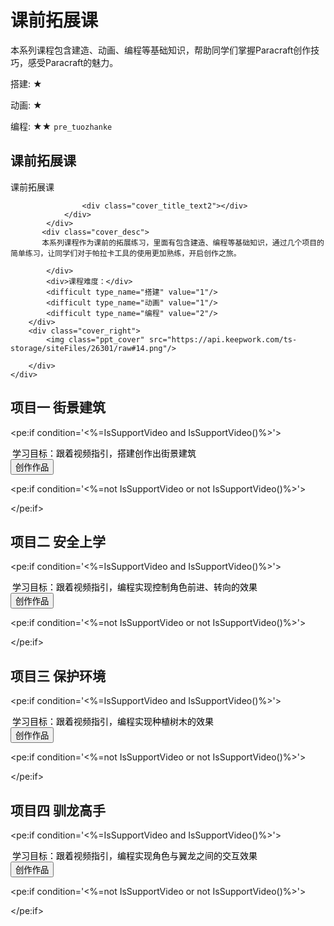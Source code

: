 # 课前拓展课
<desc>本系列课程包含建造、动画、编程等基础知识，帮助同学们掌握Paracraft创作技巧，感受Paracraft的魅力。<br/>

搭建: ★<br/>

动画: ★<br/>

编程: ★★
</desc>
<code>pre_tuozhanke</code>




## 课前拓展课
<div class="ppt_cover_div">
        <div class="cover_left">
            <div class="cover_title">
                <div class="cover_title_left"></div>
                <div class="cover_title_right">
                    <div class="cover_title_text">课前拓展课</div>
                  
                    <div class="cover_title_text2"></div>
                </div>
            </div>
           <div class="cover_desc">
           本系列课程作为课前的拓展练习，里面有包含建造、编程等基础知识，通过几个项目的简单练习，让同学们对于帕拉卡工具的使用更加熟练，开启创作之旅。

            </div>
            <div>课程难度：</div>
            <difficult type_name="搭建" value="1"/>
            <difficult type_name="动画" value="1"/>
            <difficult type_name="编程" value="2"/> 
        </div>
        <div class="cover_right">
            <img class="ppt_cover" src="https://api.keepwork.com/ts-storage/siteFiles/26301/raw#14.png"/> 
            
        </div>
    </div>



## 项目一 街景建筑
<pe:if condition='<%=IsSupportVideo and IsSupportVideo()%>'>
 <div style="color: #000000;margin-top: 10px;margin-left: 3px;">学习目标：跟着视频指引，搭建创作出街景建筑</div>
    <pe:container name="pptvideo_container" class="VideoContainer">
        <pe:nplbrowser name="nplbrowser_pptvideo"
        video_url="https://api.keepwork.com/ts-storage/siteFiles/26294/raw#拓展第一课.webm;https://api.keepwork.com/ts-storage/siteFiles/26341/raw#拓展第一课.mp4"/>
    </pe:container>
     <input type="button" onclick="CreateWorld" value="创作作品" class="CreateWorldBt"/>
</pe:if>


<pe:if condition='<%=not IsSupportVideo or not IsSupportVideo()%>'>

</pe:if>




## 项目二 安全上学
<pe:if condition='<%=IsSupportVideo and IsSupportVideo()%>'>
<div style="color: #000000;margin-top: 10px;margin-left: 3px;">学习目标：跟着视频指引，编程实现控制角色前进、转向的效果</div>
    <pe:container name="pptvideo_container" class="VideoContainer">
        <pe:nplbrowser name="nplbrowser_pptvideo"
        video_url="https://api.keepwork.com/ts-storage/siteFiles/26295/raw#拓展第二课.webm;https://api.keepwork.com/ts-storage/siteFiles/24816/raw#167099746220201安全上学9918（原版）.mp4"/>
    </pe:container>
     <input type="button" onclick="CreateWorld" worldname="安全上学" fork_project_id="9918" value="创作作品" class="CreateWorldBt"/>
</pe:if>


<pe:if condition='<%=not IsSupportVideo or not IsSupportVideo()%>'>

</pe:if>




## 项目三 保护环境
<pe:if condition='<%=IsSupportVideo and IsSupportVideo()%>'>
 <div style="color: #000000;margin-top: 10px;margin-left: 3px;">学习目标：跟着视频指引，编程实现种植树木的效果</div>
    <pe:container name="pptvideo_container" class="VideoContainer">
        <pe:nplbrowser name="nplbrowser_pptvideo" video_url="https://api.keepwork.com/ts-storage/siteFiles/26296/raw#拓展第三课.webm;https://api.keepwork.com/ts-storage/siteFiles/24817/raw#02保护环境9852（原版）.mp4"/>
    </pe:container>
     <input type="button" onclick="CreateWorld" worldname="保护环境" fork_project_id="9852" value="创作作品" class="CreateWorldBt"/>
</pe:if>


<pe:if condition='<%=not IsSupportVideo or not IsSupportVideo()%>'>

</pe:if>



## 项目四 驯龙高手
<pe:if condition='<%=IsSupportVideo and IsSupportVideo()%>'>
  <div style="color: #000000;margin-top: 10px;margin-left: 3px;">学习目标：跟着视频指引，编程实现角色与翼龙之间的交互效果</div>
    <pe:container name="pptvideo_container" class="VideoContainer">
        <pe:nplbrowser name="nplbrowser_pptvideo"
        video_url="https://api.keepwork.com/ts-storage/siteFiles/26297/raw#拓展第四课.webm;https://api.keepwork.com/ts-storage/siteFiles/24134/raw#166788546249407驯龙高手10797（原版）.mp4"/>
    </pe:container>
     <input type="button" onclick="CreateWorld" worldname="驯龙高手" fork_project_id="10797" value="创作作品" class="CreateWorldBt"/>
</pe:if>


<pe:if condition='<%=not IsSupportVideo or not IsSupportVideo()%>'>

</pe:if>




